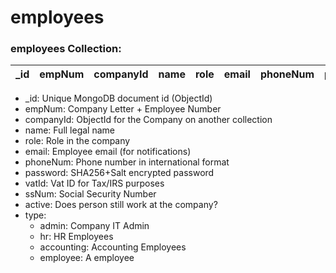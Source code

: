 # employees

### employees Collection:

| _id | empNum | companyId | name | role | email | phoneNum | password | vatId | ssNum | active | type |
|-----|--------|-----------|------|------|-------|----------|----------|-------|-------|--------|------|

* _id: Unique MongoDB document id (ObjectId)
* empNum: Company Letter +  Employee Number
* companyId: ObjectId for the Company on another collection
* name: Full legal name
* role: Role in the company
* email: Employee email (for notifications)
* phoneNum: Phone number in international format
* password: SHA256+Salt encrypted password
* vatId: Vat ID for Tax/IRS purposes
* ssNum: Social Security Number
* active: Does person still work at the company?
* type:
    * admin: Company IT Admin
    * hr: HR Employees
    * accounting: Accounting Employees
    * employee: A employee